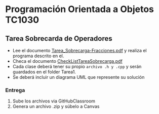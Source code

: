 # Programación Orientada a Objetos TC1030

## Tarea Sobrecarda de Operadores

- Lee el documento [Tarea_Sobrecarga-Fracciones.pdf](Tarea_Sobrecarga-Fracciones.pdf) y realiza el programa descrito en el.  
- Checa el documento [CheckListTareaSobrecarga.pdf](CheckListTareaSobrecarga.pdf)
- Cada clase deberá tener su propio `archivo .h y .cpp` y serán guardados en el folder Tarea1.
- Se deberá incluir un diagrama UML que represente su solución

### Entrega

1. Sube los archivos via GitHubClassroom
2. Genera un archivo .zip  y súbelo a Canvas